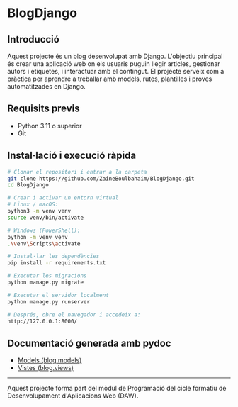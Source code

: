 # BlogDjango

## Introducció
Aquest projecte és un blog desenvolupat amb Django. L'objectiu principal és crear una aplicació web on els usuaris puguin llegir articles, gestionar autors i etiquetes, i interactuar amb el contingut. El projecte serveix com a pràctica per aprendre a treballar amb models, rutes, plantilles i proves automatitzades en Django.

## Requisits previs

- Python 3.11 o superior
- Git

## Instal·lació i execució ràpida

```bash
# Clonar el repositori i entrar a la carpeta
git clone https://github.com/ZaineBoulbahaim/BlogDjango.git
cd BlogDjango

# Crear i activar un entorn virtual
# Linux / macOS:
python3 -m venv venv
source venv/bin/activate

# Windows (PowerShell):
python -m venv venv
.\venv\Scripts\activate

# Instal·lar les dependències
pip install -r requirements.txt

# Executar les migracions
python manage.py migrate

# Executar el servidor localment
python manage.py runserver

# Després, obre el navegador i accedeix a:
http://127.0.0.1:8000/

```
## Documentació generada amb pydoc

- [Models (blog.models)](https://htmlpreview.github.io/?https://github.com/ZaineBoulbahaim/BlogDjango/blob/main/docs/models_doc.html)
- [Vistes (blog.views)](https://htmlpreview.github.io/?https://github.com/ZaineBoulbahaim/BlogDjango/blob/main/docs/views_doc.html)


---

Aquest projecte forma part del mòdul de Programació del cicle formatiu de Desenvolupament d'Aplicacions Web (DAW).